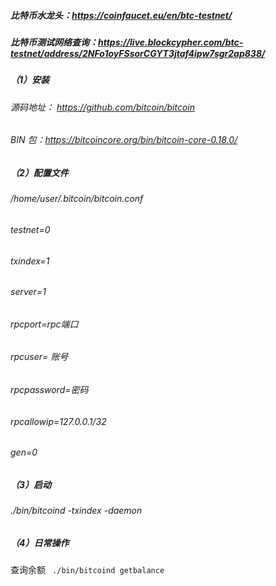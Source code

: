 

####
##### 比特币水龙头：https://coinfaucet.eu/en/btc-testnet/
##### 比特币测试网络查询：https://live.blockcypher.com/btc-testnet/address/2NFo1oyFSsorCGYT3jtaf4ipw7sgr2ap838/

##### （1）安装
###### 源码地址： https://github.com/bitcoin/bitcoin
###### BIN 包：https://bitcoincore.org/bin/bitcoin-core-0.18.0/

##### （2）配置文件
###### /home/user/.bitcoin/bitcoin.conf

###### testnet=0
###### txindex=1
###### server=1
###### rpcport=rpc端口
###### rpcuser= 账号
###### rpcpassword=密码
###### rpcallowip=127.0.0.1/32
###### gen=0

##### （3）启动
###### ./bin/bitcoind -txindex -daemon

##### （4）日常操作
查询余额
` ./bin/bitcoind getbalance`


